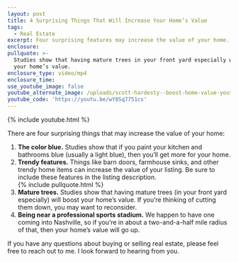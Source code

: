 ```yaml
---
layout: post
title: 4 Surprising Things That Will Increase Your Home’s Value
tags:
  - Real Estate
excerpt: Four surprising features may increase the value of your home. Take a look.
enclosure:
pullquote: >-
  Studies show that having mature trees in your front yard especially will boost
  your home’s value.
enclosure_type: video/mp4
enclosure_time:
use_youtube_image: false
youtube_alternate_image: /uploads/scott-hardesty--boost-home-value-youtube.jpg
youtube_code: 'https://youtu.be/wY8Sq7751cs'
---
```


{% include youtube.html %}

There are four surprising things that may increase the value of your home:

1. **The color blue.** Studies show that if you paint your kitchen and bathrooms blue (usually a light blue), then you’ll get more for your home.
2. **Trendy features.** Things like barn doors, farmhouse sinks, and other trendy home items can increase the value of your listing. Be sure to include these features in the listing description.<br>{% include pullquote.html %}
3. **Mature trees.** Studies show that having mature trees (in your front yard especially) will boost your home’s value. If you’re thinking of cutting them down, you may want to reconsider.
4. **Being near a professional sports stadium.** We happen to have one coming into Nashville, so if you’re in about a two-and-a-half mile radius of that, then your home’s value will go up.

If you have any questions about buying or selling real estate, please feel free to reach out to me. I look forward to hearing from you.